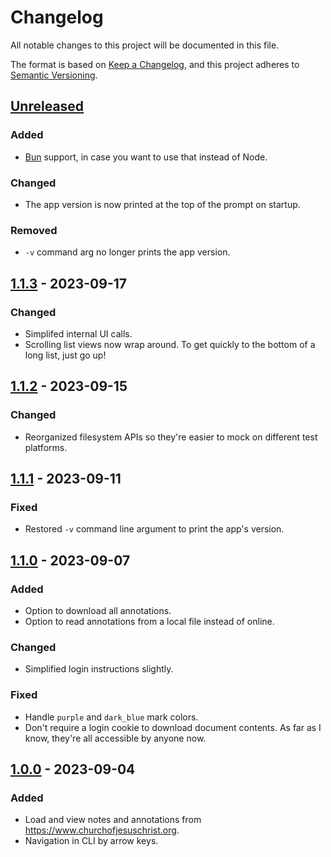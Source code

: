 # Changelog

All notable changes to this project will be documented in this file.

The format is based on [Keep a Changelog](https://keepachangelog.com/en/1.0.0/),
and this project adheres to [Semantic Versioning](https://semver.org/spec/v2.0.0.html).

## [Unreleased]

### Added

- [Bun](https://bun.sh) support, in case you want to use that instead of Node.

### Changed

- The app version is now printed at the top of the prompt on startup.

### Removed

- `-v` command arg no longer prints the app version.

## [1.1.3] - 2023-09-17

### Changed

- Simplifed internal UI calls.
- Scrolling list views now wrap around. To get quickly to the bottom of a long list, just go up!

## [1.1.2] - 2023-09-15

### Changed

- Reorganized filesystem APIs so they're easier to mock on different test platforms.

## [1.1.1] - 2023-09-11

### Fixed

- Restored `-v` command line argument to print the app's version.

## [1.1.0] - 2023-09-07

### Added

- Option to download all annotations.
- Option to read annotations from a local file instead of online.

### Changed

- Simplified login instructions slightly.

### Fixed

- Handle `purple` and `dark_blue` mark colors.
- Don't require a login cookie to download document contents. As far as I know, they're all accessible by anyone now.

## [1.0.0] - 2023-09-04

### Added

- Load and view notes and annotations from https://www.churchofjesuschrist.org.
- Navigation in CLI by arrow keys.

[Unreleased]: https://github.com/AverageHelper/gospel-library-export/compare/v1.1.3...HEAD
[1.1.3]: https://github.com/AverageHelper/gospel-library-export/compare/v1.1.2...v1.1.3
[1.1.2]: https://github.com/AverageHelper/gospel-library-export/compare/v1.1.1...v1.1.2
[1.1.1]: https://github.com/AverageHelper/gospel-library-export/compare/v1.1.0...v1.1.1
[1.1.0]: https://github.com/AverageHelper/gospel-library-export/compare/v1.0.0...v1.1.0
[1.0.0]: https://github.com/AverageHelper/gospel-library-export/releases/tag/v1.0.0
